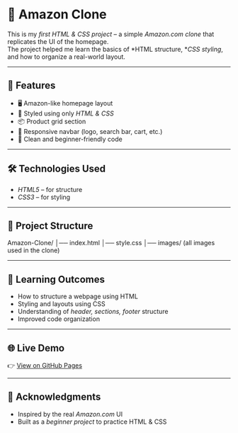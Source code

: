 # 🛒 Amazon Clone

This is my *first HTML & CSS project* – a simple *Amazon.com clone* that replicates the UI of the homepage.  
The project helped me learn the basics of *HTML structure, **CSS styling*, and how to organize a real-world layout.

---

## 🚀 Features
- 🖥 Amazon-like homepage layout  
- 🎨 Styled using only *HTML & CSS*  
- 📦 Product grid section  
- 📱 Responsive navbar (logo, search bar, cart, etc.)  
- 🧩 Clean and beginner-friendly code  

---

## 🛠 Technologies Used
- *HTML5* – for structure  
- *CSS3* – for styling  

---

## 📂 Project Structure

Amazon-Clone/ │── index.html │── style.css │── images/   (all images used in the clone)

---

## 🎯 Learning Outcomes
- How to structure a webpage using HTML  
- Styling and layouts using CSS  
- Understanding of *header, sections, footer* structure  
- Improved code organization  

---

## 🌐 Live Demo
👉 [View on GitHub Pages](https://Deepak-Sharma-141.github.io/Amazon-Clone/)  

---

## 🙌 Acknowledgments
- Inspired by the real *Amazon.com* UI  
- Built as a *beginner project* to practice HTML & CSS